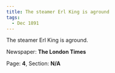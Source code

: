 ```yaml
---  
title: The steamer Erl King is aground  
tags:  
  - Dec 1891  
---  
```

  
The steamer Erl King is aground.  
  
Newspaper: **The London Times**  
  
Page: **4**, Section: **N/A** 
